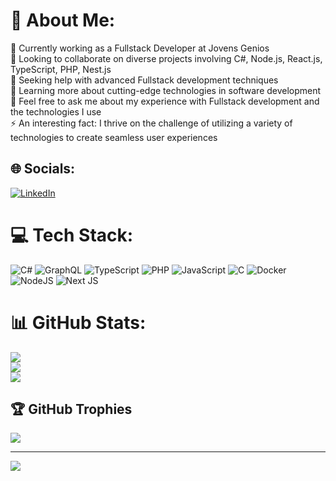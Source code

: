 # 💫 About Me:
🔭 Currently working as a Fullstack Developer at Jovens Genios<br>👯 Looking to collaborate on diverse projects involving C#, Node.js, React.js, TypeScript, PHP, Nest.js<br>🤝 Seeking help with advanced Fullstack development techniques<br>🌱 Learning more about cutting-edge technologies in software development<br>💬 Feel free to ask me about my experience with Fullstack development and the technologies I use<br>⚡ An interesting fact: I thrive on the challenge of utilizing a variety of technologies to create seamless user experiences 


## 🌐 Socials:
[![LinkedIn](https://img.shields.io/badge/LinkedIn-%230077B5.svg?logo=linkedin&logoColor=white)](https://linkedin.com/in/magnoxy) 

# 💻 Tech Stack:
![C#](https://img.shields.io/badge/c%23-%23239120.svg?style=for-the-badge&logo=csharp&logoColor=white) ![GraphQL](https://img.shields.io/badge/-GraphQL-E10098?style=for-the-badge&logo=graphql&logoColor=white) ![TypeScript](https://img.shields.io/badge/typescript-%23007ACC.svg?style=for-the-badge&logo=typescript&logoColor=white) ![PHP](https://img.shields.io/badge/php-%23777BB4.svg?style=for-the-badge&logo=php&logoColor=white) ![JavaScript](https://img.shields.io/badge/javascript-%23323330.svg?style=for-the-badge&logo=javascript&logoColor=%23F7DF1E) ![C](https://img.shields.io/badge/c-%2300599C.svg?style=for-the-badge&logo=c&logoColor=white) ![Docker](https://img.shields.io/badge/docker-%230db7ed.svg?style=for-the-badge&logo=docker&logoColor=white) ![NodeJS](https://img.shields.io/badge/node.js-6DA55F?style=for-the-badge&logo=node.js&logoColor=white) ![Next JS](https://img.shields.io/badge/Next-black?style=for-the-badge&logo=next.js&logoColor=white)
# 📊 GitHub Stats:
![](https://github-readme-stats.vercel.app/api?username=magnoxy&theme=dark&hide_border=false&include_all_commits=true&count_private=true)<br/>
![](https://github-readme-streak-stats.herokuapp.com/?user=magnoxy&theme=dark&hide_border=false)<br/>
![](https://github-readme-stats.vercel.app/api/top-langs/?username=magnoxy&theme=dark&hide_border=false&include_all_commits=true&count_private=true&layout=compact)

## 🏆 GitHub Trophies
![](https://github-profile-trophy.vercel.app/?username=magnoxy&theme=radical&no-frame=false&no-bg=true&margin-w=4)

---
[![](https://visitcount.itsvg.in/api?id=magnoxy&icon=1&color=13)](https://visitcount.itsvg.in)

<!-- Proudly created with GPRM ( https://gprm.itsvg.in ) -->
